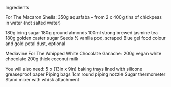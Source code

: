 Ingredients

For The Macaron Shells:
350g aquafaba – from 2 x 400g tins of chickpeas in water (not salted water)

180g icing sugar
180g ground almonds
100ml strong brewed jasmine tea
180g golden caster sugar
Seeds ½ vanilla pod, scraped
Blue gel food colour and gold petal dust, optional



Mediavine
For The Whipped White Chocolate Ganache:
200g vegan white chocolate
200g thick coconut milk

You will also need:
5 x (13in x 9in) baking trays lined with silicone greaseproof paper
Piping bags
1cm round piping nozzle
Sugar thermometer
Stand mixer with whisk attachment